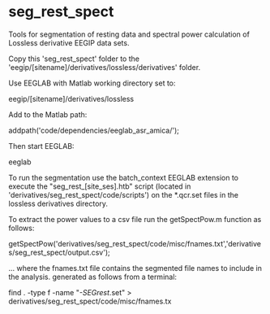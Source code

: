 # seg_rest_spect

Tools for segmentation of resting data and spectral power calculation of Lossless derivative EEGIP data sets.

Copy this 'seg_rest_spect' folder to the 'eegip/[sitename]/derivatives/lossless/derivatives' folder. 

Use EEGLAB with Matlab working directory set to:

eegip/[sitename]/derivatives/lossless

Add to the Matlab path:

addpath('code/dependencies/eeglab_asr_amica/');

Then start EEGLAB:

eeglab

To run the segmentation use the batch_context EEGLAB extension to execute the "seg_rest_[site_ses].htb" script (located in 'derivatives/seg_rest_spect/code/scripts') on the *.qcr.set files in the lossless derivatives directory.

To extract the power values to a csv file run the getSpectPow.m function as follows:

getSpectPow('derivatives/seg_rest_spect/code/misc/fnames.txt','derivatives/seg_rest_spect/output.csv');

... where the fnames.txt file contains the segmented file names to include in the analysis. generated as follows from a terminal:
 
find . -type f -name "*-SEGrest*.set" > derivatives/seg_rest_spect/code/misc/fnames.tx
